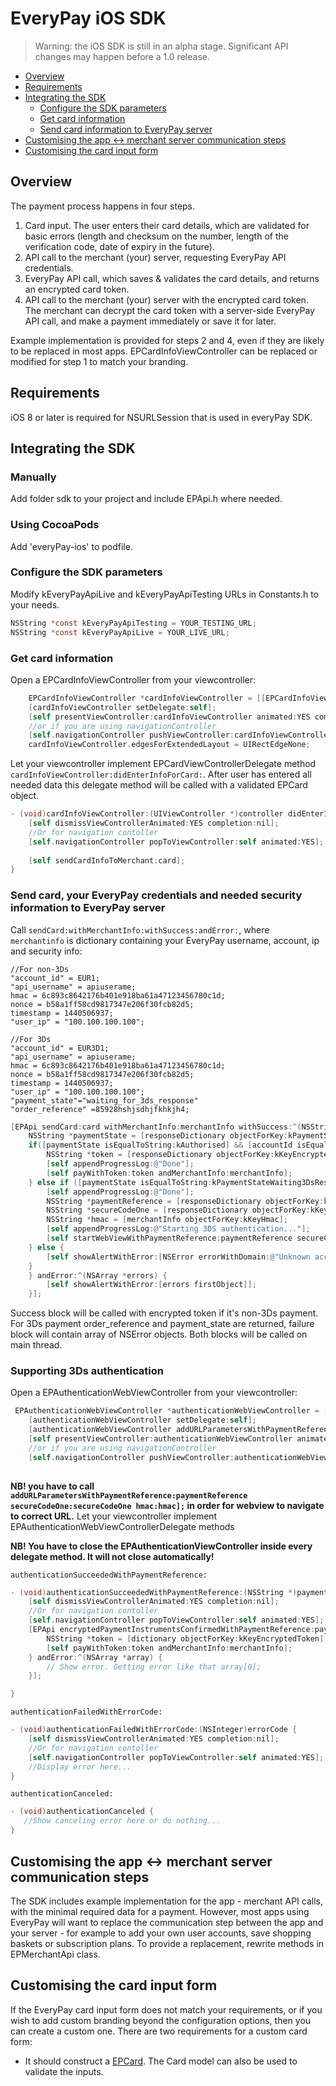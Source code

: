# EveryPay iOS SDK

> Warning: the iOS SDK is still in an alpha stage. Significant API changes may happen before a 1.0 release.

* [Overview](https://github.com/UnifiedPaymentSolutions/everypay-ios#overview)
* [Requirements](https://github.com/UnifiedPaymentSolutions/everypay-ios#requirements)
* [Integrating the SDK](https://github.com/UnifiedPaymentSolutions/everypay-ios#integrating-the-sdk)
  * [Configure the SDK parameters](https://github.com/UnifiedPaymentSolutions/everypay-ios#configure-the-sdk-parameters)
  * [Get card information](https://github.com/UnifiedPaymentSolutions/everypay-ios#get-card-information)
  * [Send card information to EveryPay server](https://github.com/UnifiedPaymentSolutions/everypay-ios#send-card-your-everypay-credentials-and-needed-security-information-to-everypay-server)
* [Customising the app <-> merchant server communication steps](https://github.com/UnifiedPaymentSolutions/everypay-ios#customising-the-app---merchant-server-communication-steps)
* [Customising the card input form](https://github.com/UnifiedPaymentSolutions/everypay-ios#customising-the-card-input-form)

## Overview

The payment process happens in four steps.

1. Card input. The user enters their card details, which are validated for basic errors (length and checksum on the number, length of the verification code, date of expiry in the future).
2. API call to the merchant (your) server, requesting EveryPay API credentials.
3. EveryPay API call, which saves & validates the card details, and returns an encrypted card token.
4. API call to the merchant (your) server with the encrypted card token. The merchant can decrypt the card token with a server-side EveryPay API call, and make a payment immediately or save it for later.

Example implementation is provided for steps 2 and 4, even if they are likely to be replaced in most apps. EPCardInfoViewController can be replaced or modified for step 1 to match your branding.

## Requirements

iOS 8 or later is required for NSURLSession that is used in everyPay SDK.

## Integrating the SDK

### Manually

Add folder sdk to your project and include EPApi.h where needed.

### Using CocoaPods

Add 'everyPay-ios' to podfile.

### Configure the SDK parameters

Modify kEveryPayApiLive and kEveryPayApiTesting URLs in Constants.h to your needs.

```objectivec
NSString *const kEveryPayApiTesting = YOUR_TESTING_URL;
NSString *const kEveryPayApiLive = YOUR_LIVE_URL;
```

### Get card information

Open a EPCardInfoViewController from your viewcontroller:

```objectivec
	EPCardInfoViewController *cardInfoViewController = [[EPCardInfoViewController alloc] initWithNibName:NSStringFromClass([EPCardInfoViewController class]) bundle:nil];
    [cardInfoViewController setDelegate:self];
    [self presentViewController:cardInfoViewController animated:YES completion:nil];
    //or if you are using navigationController
    [self.navigationController pushViewController:cardInfoViewController animated:YES];
    cardInfoViewController.edgesForExtendedLayout = UIRectEdgeNone;

```

Let your viewcontroller implement EPCardViewControllerDelegate method `cardInfoViewController:didEnterInfoForCard:`.
After user has entered all needed data this delegate method will be called with a validated EPCard object.

```objectivec
- (void)cardInfoViewController:(UIViewController *)controller didEnterInfoForCard:(EPCard *)card {
    [self dismissViewControllerAnimated:YES completion:nil];
    //Or for navigation contoller
    [self.navigationController popToViewController:self animated:YES];
    
    [self sendCardInfoToMerchant:card];
}
```

### Send card, your EveryPay credentials and needed security information to EveryPay server

Call `sendCard:withMerchantInfo:withSuccess:andError:`, where `merchantinfo` is dictionary containing your EveryPay username, account, ip and security info:
```
//For non-3Ds
"account_id" = EUR1;
"api_username" = apiuserame;
hmac = 6c893c8642176b401e918ba61a47123456780c1d;
nonce = b58a1ff58cd9817347e206f30fcb82d5;
timestamp = 1440506937;
"user_ip" = "100.100.100.100";

//For 3Ds
"account_id" = EUR3D1;
"api_username" = apiuserame;
hmac = 6c893c8642176b401e918ba61a47123456780c1d;
nonce = b58a1ff58cd9817347e206f30fcb82d5;
timestamp = 1440506937;
"user_ip" = "100.100.100.100";
"payment_state"="waiting_for_3ds_response"
"order_reference" =85928hshjsdhjfkhkjh4;
```

```objectivec
[EPApi sendCard:card withMerchantInfo:merchantInfo withSuccess:^(NSString *token) { 
    NSString *paymentState = [responseDictionary objectForKey:kPaymentState];
    if([paymentState isEqualToString:kAuthorised] && [accountId isEqualToString:@"EUR1"]){
    	NSString *token = [responseDictionary objectForKey:kKeyEncryptedToken];
        [self appendProgressLog:@"Done"];
        [self payWithToken:token andMerchantInfo:merchantInfo];
    } else if ([paymentState isEqualToString:kPaymentStateWaiting3DsResponse] && [accountId isEqualToString:@"EUR3D1"]) {
        [self appendProgressLog:@"Done"];
        NSString *paymentReference = [responseDictionary objectForKey:kKeyPaymentReference];
        NSString *secureCodeOne = [responseDictionary objectForKey:kKeySecureCodeOne];
        NSString *hmac = [merchantInfo objectForKey:kKeyHmac];
        [self appendProgressLog:@"Starting 3DS authentication..."];
        [self startWebViewWithPaymentReference:paymentReference secureCodeOne:secureCodeOne hmac:hmac];
    } else {
        [self showAlertWithError:[NSError errorWithDomain:@"Unknown account id or payment state" code:1001 userInfo:nil]];
    }
    } andError:^(NSArray *errors) {
        [self showAlertWithError:[errors firstObject]];
    }];
```

Success block will be called with encrypted token if it's non-3Ds payment. For 3Ds payment order_reference and payment_state are returned, failure block will contain array of NSError objects. Both blocks will be called on main thread.
### Supporting 3Ds authentication

Open a EPAuthenticationWebViewController from your viewcontroller:

```objectivec
 EPAuthenticationWebViewController *authenticationWebViewController = [[EPAuthenticationWebViewController alloc] initWithNibName:NSStringFromClass([EPAuthenticationWebViewController class]) bundle:nil];
    [authenticationWebViewController setDelegate:self];
    [authenticationWebViewController addURLParametersWithPaymentReference:paymentReference secureCodeOne:secureCodeOne hmac:hmac];
    [self presentViewController:authenticationWebViewController animated:YES completion:nil];
    //or if you are using navigationController
    [self.navigationController pushViewController:authenticationWebViewController animated:YES];
 
```
**NB! you have to call `addURLParametersWithPaymentReference:paymentReference secureCodeOne:secureCodeOne hmac:hmac];` in order for webview to navigate to correct URL.**
Let your viewcontroller implement EPAuthenticationWebViewControllerDelegate methods

**NB! You have to close the EPAuthenticationViewController inside every delegate method. It will not close automatically!**

`authenticationSucceededWithPaymentReference:`
```objectivec
- (void)authenticationSucceededWithPaymentReference:(NSString *)paymentReference {
    [self dismissViewControllerAnimated:YES completion:nil];
    //Or for navigation contoller
    [self.navigationController popToViewController:self animated:YES];
    [EPApi encryptedPaymentInstrumentsConfirmedWithPaymentReference:paymentReference hmac:hmac apiVersion:apiVersion withSuccess:^(NSDictionary *dictionary) {
    	NSString *token = [dictionary objectForKey:kKeyEncryptedToken];
        [self payWithToken:token andMerchantInfo:merchantInfo];
    } andError:^(NSArray *array) {
        // Show error. Getting error like that array[0];
    }];

}
```

`authenticationFailedWithErrorCode:`
```objectivec
- (void)authenticationFailedWithErrorCode:(NSInteger)errorCode {
    [self dismissViewControllerAnimated:YES completion:nil];
    //Or for navigation contoller
    [self.navigationController popToViewController:self animated:YES];
    //Display error here...
}
```

`authenticationCanceled:`
```objectivec
- (void)authenticationCanceled {
   //Show canceling error here or do nothing...
}
```
## Customising the app <-> merchant server communication steps

The SDK includes example implementation for the app - merchant API calls, with the minimal required data for a payment. However, most apps using EveryPay will want to replace the communication step between the app and your server - for example to add your own user accounts, save shopping baskets or subscription plans.
To provide a replacement, rewrite methods in EPMerchantApi class.

## Customising the card input form

If the EveryPay card input form does not match your requirements, or if you wish to add custom branding beyond the configuration options, then you can create a custom one. There are two requirements for a custom card form:

* It should construct a [EPCard](https://github.com/UnifiedPaymentSolutions/everypay-ios/blob/master/everyPay/sdk/model/EPCard.h). The Card model can also be used to validate the inputs.
